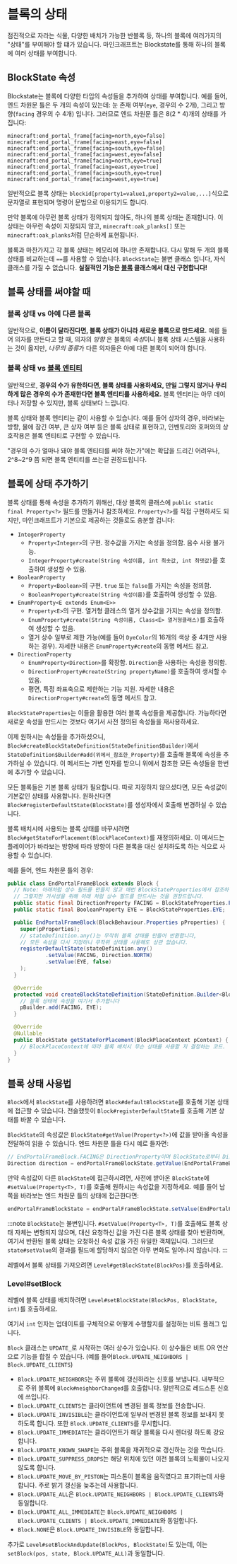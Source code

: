블록의 상태
=========

점진적으로 자라는 식물, 다양한 배치가 가능한 반블록 등, 하나의 블록에 여러가지의 "상태"를 부여해야 할 떄가 있습니다. 마인크래프트는 Blockstate를 통해 하나의 블록에 여러 상태를 부여합니다.

BlockState 속성
---------------

Blockstate는 블록에 다양한 타입의 속성들을 추가하여 상태를 부여합니다. 예를 들어, 엔드 차원문 틀은 두 개의 속성이 있는데: 눈 존재 여부(`eye`, 경우의 수 2개), 그리고 방향(`facing` 경우의 수 4개) 입니다. 그러므로 엔드 차원문 틀은 8(2 * 4)개의 상태를 가집니다:

```
minecraft:end_portal_frame[facing=north,eye=false]
minecraft:end_portal_frame[facing=east,eye=false]
minecraft:end_portal_frame[facing=south,eye=false]
minecraft:end_portal_frame[facing=west,eye=false]
minecraft:end_portal_frame[facing=north,eye=true]
minecraft:end_portal_frame[facing=east,eye=true]
minecraft:end_portal_frame[facing=south,eye=true]
minecraft:end_portal_frame[facing=west,eye=true]
```

일반적으로 블록 상태는 `blockid[property1=value1,property2=value,...]`식으로 문자열로 표현되며 명령어 문법으로 이용되기도 합니다.

만약 블록에 아무런 블록 상태가 정의되지 않아도, 하나의 블록 상태는 존재합니다. 이 상태는 아무런 속성이 지정되지 않고, `minecraft:oak_planks[]` 또는 `minecraft:oak_planks`처럼 단순하게 표현됩니다.

블록과 마찬가지고 각 블록 상태는 메모리에 하나만 존재합니다. 다시 말해 두 개의 블록 상태를 비교하는데 `==`를 사용할 수 있습니다. `BlockState`는 불변 클래스 입니다, 자식 클래스를 가질 수 없습니다. **실질적인 기능은 [블록][block] 클래스에서 대신 구현합니다!**

블록 상태를 써야할 때
-----------------------

### 블록 상태 vs 아예 다른 블록

일반적으로, **이름이 달라진다면, 블록 상태가 아니라 새로운 블록으로 만드세요.** 예를 들어 의자를 만든다고 할 때, 의자의 *방향* 은 블록의 *속성*이니 블록 상태 시스템을 사용하는 것이 옳지만, *나무의 종류*가 다른 의자들은 아예 다른 블록이 되어야 합니다.

### 블록 상태 vs [블록 엔티티][blockentity]

일반적으로, **경우의 수가 유한하다면, 블록 상태를 사용하세요, 만일 그렇지 않거나 무리하게 많은 경우의 수가 존재한다면 블록 엔티티를 사용하세요.** 블록 엔티티는 아무 데이터나 저장할 수 있지만, 블록 상태보다 느립니다.

블록 상태와 블록 엔티티는 같이 사용할 수 있습니다. 예를 들어 상자의 경우, 바라보는 방향, 물에 잠긴 여부, 큰 상자 여부 등은 블록 상태로 표현하고, 인벤토리와 호퍼와의 상호작용은 블록 엔티티로 구현할 수 있습니다.

"경우의 수가 얼마나 돼야 블록 엔티티를 써야 하는가"에는 확답을 드리긴 어려우나, 2^8~2^9 쯤 되면 블록 엔티티를 쓰는걸 권장드립니다.

블록에 상태 추가하기
---------------------------------------

블록 상태를 통해 속성을 추가하기 위해선, 대상 블록의 클래스에 `public static final Property<?>` 필드를 만들거나 참조하세요. `Property<?>`를 직접 구현하셔도 되지만, 마인크래프트가 기본으로 제공하는 것들로도 충분할 겁니다:

* `IntegerProperty`
  * `Property<Integer>`의 구현. 정수값을 가지는 속성을 정의함. 음수 사용 불가능.
  * `IntegerProperty#create(String 속성이름, int 최솟값, int 최댓값)`를 호출하여 생성할 수 있음.
* `BooleanProperty`
  * `Property<Boolean>`의 구현. `true` 또는 `false`를 가지는 속성을 정의함.
  * `BooleanProperty#create(String 속성이름)`를 호출하여 생성할 수 있음.
* `EnumProperty<E extends Enum<E>>`
  * `Property<E>`의 구현. 열거형 클래스의 열거 상수값을 가지는 속성을 정의함.
  * `EnumProperty#create(String 속성이름, Class<E> 열거형클래스)`를 호출하여 생성할 수 있음.
  * 열거 상수 일부로 제한 가능(예를 들어 `DyeColor`의 16개의 색상 중 4개만 사용하는 경우). 자세한 내용은 `EnumProperty#create`의 동명 메서드 참고.
* `DirectionProperty`
  * `EnumProperty<Direction>`를 확장함. `Direction`을 사용하는 속성을 정의함.
  * `DirectionProperty#create(String propertyName)`를 호출하여 생서할 수 있음.
  * 평면, 특정 좌표축으로 제한하는 기능 지원. 자세한 내용은 `DirectionProperty#create`의 동명 메서드 참고.

`BlockStateProperties`는 이들을 활용한 여러 블록 속성들을 제공합니다. 가능하다면 새로운 속성을 만드시는 것보다 여기서 사전 정의된 속성들을 재사용하세요.

이제 원하시는 속성들을 추가하셨으니, `Block#createBlockStateDefinition(StateDefinition$Builder)`에서 `StateDefinition$Builder#add(위에서_참조한_Property)`를 호출해 블록에 속성을 추가하실 수 있습니다. 이 메서드는 가변 인자를 받으니 위에서 참조한 모든 속성들을 한번에 추가할 수 있습니다.

모든 블록들은 기본 블록 상태가 필요합니다. 따로 지정하지 않으셨다면, 모든 속성값이 기본값인 상태를 사용합니다. 원하신다면 `Block#registerDefaultState(BlockState)`를 생성자에서 호출해 변경하실 수 있습니다.

블록 배치시에 사용되는 블록 상태를 바꾸시려면 `Block#getStateForPlacement(BlockPlaceContext)`를 재정의하세요. 이 메서드는 플레이어가 바라보는 방향에 따라 방향이 다른 블록을 대신 설치하도록 하는 식으로 사용할 수 있습니다.

예를 들어, 엔드 차원문 틀의 경우:

```java
public class EndPortalFrameBlock extends Block {
  // Note: 아래처럼 상수 필드를 만들지 않고 매번 BlockStateProperties에서 참조하실 수도 있습니다.
  // 그렇지만 가시성을 위해 아래 처럼 상수 필드를 만드시는 것을 권장드립니다.
  public static final DirectionProperty FACING = BlockStateProperties.FACING;
  public static final BooleanProperty EYE = BlockStateProperties.EYE;

  public EndPortalFrameBlock(BlockBehaviour.Properties pProperties) {
    super(pProperties);
    // stateDefinition.any()는 무작위 블록 상태를 만들어 반환합니다,
    // 모든 속성을 다시 지정하니 무작위 상태를 사용해도 상관 없습니다.
    registerDefaultState(stateDefinition.any()
            .setValue(FACING, Direction.NORTH)
            .setValue(EYE, false)
    );
  }

  @Override
  protected void createBlockStateDefinition(StateDefinition.Builder<Block, BlockState> pBuilder) {
    // 블록 상태에 속성을 여기서 추가합니다
    pBuilder.add(FACING, EYE);
  }

  @Override
  @Nullable
  public BlockState getStateForPlacement(BlockPlaceContext pContext) {
    // BlockPlaceContext에 따라 블록 배치시 무슨 상태를 사용할 지 결정하는 코드.
  }
}
```

블록 상태 사용법
---------------------

`Block`에서 `BlockState`를 사용하려면 `Block#defaultBlockState`를 호출해 기본 상태에 접근할 수 있습니다. 전술했듯이 `Block#registerDefaultState`를 호출해 기본 상태를 바꿀 수 있습니다. 

`BlockState`의 속성값은 `BlockState#getValue(Property<?>)`에 값을 받아올 속성을 전달하여 읽을 수 있습니다. 엔드 차원문 틀을 다시 예로 들자면:


```java
// EndPortalFrameBlock.FACING은 DirectionProperty이며 BlockState로부터 Direction 값을 읽는데 사용합니다
Direction direction = endPortalFrameBlockState.getValue(EndPortalFrameBlock.FACING);
```

만약 속성값이 다른 `BlockState`에 접근하시려면, 사전에 받아온 `BlockState`에 `#setValue(Property<T>, T)`를 호출해 원하시는 속성값을 지정하세요. 예를 들어 남쪽을 바라보는 엔드 차원문 틀의 상태에 접근한다면:

```java
endPortalFrameBlockState = endPortalFrameBlockState.setValue(EndPortalFrameBlock.FACING, Direction.SOUTH);
```

:::note
`BlockState`는 불변입니다. `#setValue(Property<T>, T)`를 호출해도 블록 상태 자체는 변형되지 않으며, 대신 요청하신 값을 가진 다른 블록 상태를 찾아 반환하며, 여기서 반환된 블록 상태는 요청하신 속성 값을 가진 유일한 객체입니다. 그러므로 `state#setValue`의 결과를 필드에 할당하지 않으면 아무 변화도 일어나지 않습니다.
:::

레벨에서 블록 상태를 가져오려면 `Level#getBlockState(BlockPos)`를 호출하세요.

### Level#setBlock

레벨에 블록 상태를 배치하려면 `Level#setBlockState(BlockPos, BlockState, int)`를 호출하세요.

여기서 `int` 인자는 업데이트를 구체적으로 어떻게 수행할지를 설정하는 비트 플래그 입니다.

`Block` 클래스는 `UPDATE_`로 시작하는 여러 상수가 있습니다. 이 상수들은 비트 OR 연산으로 기능을 합칠 수 있습니다. (예를 들어`Block.UPDATE_NEIGHBORS | Block.UPDATE_CLIENTS`)

- `Block.UPDATE_NEIGHBORS`는 주위 블록에 갱신하라는 신호를 보냅니다. 내부적으로 주위 블록에 `Block#neighborChanged`를 호출합니다. 일반적으로 레드스톤 신호에 쓰입니다.
- `Block.UPDATE_CLIENTS`는 클라이언트에 변경된 블록 정보를 전송합니다.
- `Block.UPDATE_INVISIBLE`는 클라이언트에 일부러 변경된 블록 정보를 보내지 못하도록 합니다. 또한 `Block.UPDATE_CLIENTS`를 무시합니다.
- `Block.UPDATE_IMMEDIATE`는 클라이언트가 해당 블록을 다시 렌더링 하도록 강요합니다.
- `Block.UPDATE_KNOWN_SHAPE`는 주위 블록을 재귀적으로 갱신하는 것을 막습니다.
- `Block.UPDATE_SUPPRESS_DROPS`는 해당 위치에 있던 이전 블록의 노획물이 나오지 않도록 합니다.
- `Block.UPDATE_MOVE_BY_PISTON`는 피스톤이 블록을 움직였다고 표기하는데 사용합니다. 주로 밝기 갱신을 늦추는데 사용합니다.
- `Block.UPDATE_ALL`은 `Block.UPDATE_NEIGHBORS | Block.UPDATE_CLIENTS`와 동일합니다.
- `Block.UPDATE_ALL_IMMEDIATE`는 `Block.UPDATE_NEIGHBORS | Block.UPDATE_CLIENTS | Block.UPDATE_IMMEDIATE`와 동일합니다.
- `Block.NONE`은 `Block.UPDATE_INVISIBLE`와 동일합니다.

추가로 `Level#setBlockAndUpdate(BlockPos, BlockState)`도 있는데, 이는 `setBlock(pos, state, Block.UPDATE_ALL)`과 동일합니다.

[block]: index.md
[blockentity]: ../blockentities/index.md
